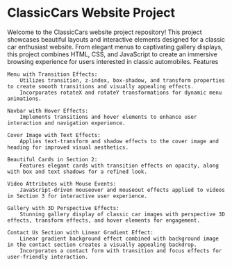 # ClassicCars Website Project

Welcome to the ClassicCars website project repository! This project showcases beautiful layouts and interactive elements designed for a classic car enthusiast website. From elegant menus to captivating gallery displays, this project combines HTML, CSS, and JavaScript to create an immersive browsing experience for users interested in classic automobiles.
Features

    Menu with Transition Effects:
        Utilizes transition, z-index, box-shadow, and transform properties to create smooth transitions and visually appealing effects.
        Incorporates rotateX and rotateY transformations for dynamic menu animations.

    Navbar with Hover Effects:
        Implements transitions and hover elements to enhance user interaction and navigation experience.

    Cover Image with Text Effects:
        Applies text-transform and shadow effects to the cover image and heading for improved visual aesthetics.

    Beautiful Cards in Section 2:
        Features elegant cards with transition effects on opacity, along with box and text shadows for a refined look.

    Video Attributes with Mouse Events:
        JavaScript-driven mouseover and mouseout effects applied to videos in Section 3 for interactive user experience.

    Gallery with 3D Perspective Effects:
        Stunning gallery display of classic car images with perspective 3D effects, transform effects, and hover elements for engagement.

    Contact Us Section with Linear Gradient Effect:
        Linear gradient background effect combined with background image in the contact section creates a visually appealing backdrop.
        Incorporates a contact form with transition and focus effects for user-friendly interaction.

